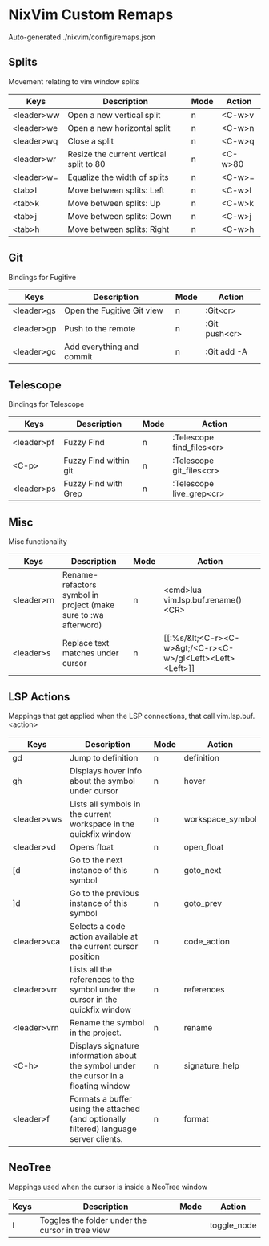 # NixVim Custom Remaps

Auto-generated ./nixvim/config/remaps.json

## Splits

Movement relating to vim window splits

| Keys | Description | Mode | Action |
| --- | --- | --- | --- |
|  &lt;leader&gt;ww  | Open a new vertical split | n |  &lt;C-w&gt;v  |
|  &lt;leader&gt;we  | Open a new horizontal split | n |  &lt;C-w&gt;n  |
|  &lt;leader&gt;wq  | Close a split | n |  &lt;C-w&gt;q  |
|  &lt;leader&gt;wr  | Resize the current vertical split to 80 | n |  &lt;C-w&gt;80|  |
|  &lt;leader&gt;w=  | Equalize the width of splits | n |  &lt;C-w&gt;=  |
|  &lt;tab&gt;l  | Move between splits: Left | n |  &lt;C-w&gt;l  |
|  &lt;tab&gt;k  | Move between splits: Up | n |  &lt;C-w&gt;k  |
|  &lt;tab&gt;j  | Move between splits: Down | n |  &lt;C-w&gt;j  |
|  &lt;tab&gt;h  | Move between splits: Right | n |  &lt;C-w&gt;h  |


## Git

Bindings for Fugitive

| Keys | Description | Mode | Action |
| --- | --- | --- | --- |
|  &lt;leader&gt;gs  | Open the Fugitive Git view | n |  :Git&lt;cr&gt;  |
|  &lt;leader&gt;gp  | Push to the remote | n |  :Git push&lt;cr&gt;  |
|  &lt;leader&gt;gc  | Add everything and commit | n |  :Git add -A | :Git commit&lt;cr&gt;  |


## Telescope

Bindings for Telescope

| Keys | Description | Mode | Action |
| --- | --- | --- | --- |
|  &lt;leader&gt;pf  | Fuzzy Find | n |  :Telescope find_files&lt;cr&gt;  |
|  &lt;C-p&gt;  | Fuzzy Find within git | n |  :Telescope git_files&lt;cr&gt;  |
|  &lt;leader&gt;ps  | Fuzzy Find with Grep | n |  :Telescope live_grep&lt;cr&gt;  |


## Misc

Misc functionality

| Keys | Description | Mode | Action |
| --- | --- | --- | --- |
|  &lt;leader&gt;rn  | Rename-refactors symbol in project (make sure to :wa afterword) | n |  &lt;cmd&gt;lua vim.lsp.buf.rename()&lt;CR&gt;  |
|  &lt;leader&gt;s  | Replace text matches under cursor | n |  [[:%s/\&lt;&lt;C-r&gt;&lt;C-w&gt;\&gt;/&lt;C-r&gt;&lt;C-w&gt;/gI&lt;Left&gt;&lt;Left&gt;&lt;Left&gt;]]  |


## LSP Actions

Mappings that get applied when the LSP connections, that call vim.lsp.buf.&lt;action&gt;

| Keys | Description | Mode | Action |
| --- | --- | --- | --- |
|  gd  | Jump to definition | n |  definition  |
|  gh  | Displays hover info about the symbol under cursor | n |  hover  |
|  &lt;leader&gt;vws  | Lists all symbols in the current workspace in the quickfix window | n |  workspace_symbol  |
|  &lt;leader&gt;vd  | Opens float | n |  open_float  |
|  [d  | Go to the next instance of this symbol | n |  goto_next  |
|  ]d  | Go to the previous instance of this symbol | n |  goto_prev  |
|  &lt;leader&gt;vca  | Selects a code action available at the current cursor position | n |  code_action  |
|  &lt;leader&gt;vrr  | Lists all the references to the symbol under the cursor in the quickfix window | n |  references  |
|  &lt;leader&gt;vrn  | Rename the symbol in the project. | n |  rename  |
|  &lt;C-h&gt;  | Displays signature information about the symbol under the cursor in a floating window | n |  signature_help  |
|  &lt;leader&gt;f  | Formats a buffer using the attached (and optionally filtered) language server clients. | n |  format  |


## NeoTree

Mappings used when the cursor is inside a NeoTree window

| Keys | Description | Mode | Action |
| --- | --- | --- | --- |
|  l  | Toggles the folder under the cursor in tree view |  |  toggle_node  |




